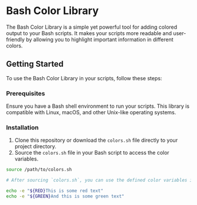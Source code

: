 # Bash Color Library

The Bash Color Library is a simple yet powerful tool for adding colored output to your Bash scripts. It makes your scripts more readable and user-friendly by allowing you to highlight important information in different colors.

## Getting Started

To use the Bash Color Library in your scripts, follow these steps:

### Prerequisites

Ensure you have a Bash shell environment to run your scripts. This library is compatible with Linux, macOS, and other Unix-like operating systems.

### Installation

1. Clone this repository or download the `colors.sh` file directly to your project directory.
2. Source the `colors.sh` file in your Bash script to access the color variables.

```bash
source /path/to/colors.sh

# After sourcing `colors.sh`, you can use the defined color variables in your script like so:

echo -e "${RED}This is some red text"
echo -e "${GREEN}And this is some green text"
```
